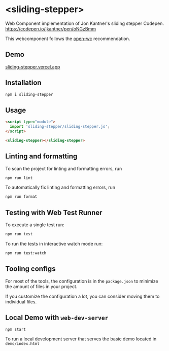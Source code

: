 # \<sliding-stepper>

Web Component implementation of Jon Kantner's sliding stepper Codepen. https://codepen.io/jkantner/pen/oNGzBmm

This webcomponent follows the [open-wc](https://github.com/open-wc/open-wc) recommendation.

## Demo

[sliding-stepper.vercel.app](https://sliding-stepper.vercel.app)

## Installation

```bash
npm i sliding-stepper
```

## Usage

```html
<script type="module">
  import 'sliding-stepper/sliding-stepper.js';
</script>

<sliding-stepper></sliding-stepper>
```

## Linting and formatting

To scan the project for linting and formatting errors, run

```bash
npm run lint
```

To automatically fix linting and formatting errors, run

```bash
npm run format
```

## Testing with Web Test Runner

To execute a single test run:

```bash
npm run test
```

To run the tests in interactive watch mode run:

```bash
npm run test:watch
```


## Tooling configs

For most of the tools, the configuration is in the `package.json` to minimize the amount of files in your project.

If you customize the configuration a lot, you can consider moving them to individual files.

## Local Demo with `web-dev-server`

```bash
npm start
```

To run a local development server that serves the basic demo located in `demo/index.html`

